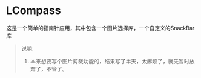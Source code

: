 # LCompass
这是一个简单的指南针应用，其中包含一个图片选择库，一个自定义的SnackBar库
> 说明:
> 1. 本来想要写个图片剪裁功能的，结果写了半天，太麻烦了，就先暂时放弃了，不管了。
